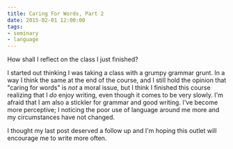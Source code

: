 ```yaml
---
title: Caring For Words, Part 2
date: 2015-02-01 12:00:00
tags: 
- seminary
- language
---
```

How shall I reflect on the class I just finished? 

I started out thinking I was taking a class with a grumpy grammar grunt. In a way I think the same at the end of the course, and I still hold the opinion that "caring for words" is *not* a moral issue, but I think I finished this course realizing that I *do* enjoy writing, even though it comes to be very slowly. I'm afraid that I am also a stickler for grammar and good writing. I've become more perceptive; I noticing the poor use of language around me more and my circumstances have not changed.

I thought my last post deserved a follow up and I'm hoping this outlet will encourage me to write more often.


